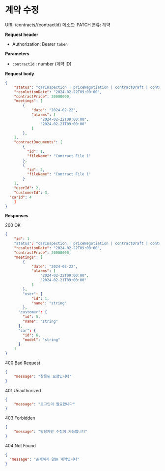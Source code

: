 # 계약 수정

URI: /contracts/{contractId}
메소드: PATCH
분류: 계약

**Request header**

- Authorization: Bearer `token`

**Parameters**

- `contractId` : number (계약 ID)

**Request body**

```json
{
	"status": "carInspection | priceNegotiation | contractDraft | contractSuccessful | contractFailed",
	"resolutionDate": "2024-02-22T09:00:00",
	"contractPrice": 20000000,
	"meetings": [
		{
			"date": "2024-02-22",
			"alarms": [
				"2024-02-22T09:00:00",
				"2024-02-21T09:00:00"
			]
		},
	],
	"contractDocuments": [
		{
		  "id": 1,
		  "fileName": "Contract File 1"
		},
		{
		  "id": 2,
		  "fileName": "Contract File 1"
		}
	],
	"userId": 2,
	"customerId": 3,
  "carid": 4
	]
}
```

**Responses**

200 OK

```json
{
	"id": 1
	"status": "carInspection | priceNegotiation | contractDraft | contractSuccessful | contractFailed",
	"resolutionDate": "2024-02-22T09:00:00",
	"contractPrice": 20000000,
	"meetings": [
		{
			"date": "2024-02-22",
			"alarms": [
				"2024-02-22T09:00:00",
				"2024-02-21T09:00:00"
			]
		},
		"user": {
			"id": 1,
			"name": "string"
		},
	  "customer": {
	    "id": 5,
	    "name": "string"
	  },
	  "car": {
	    "id": 6,
	    "model": "string"
	  }
	]
}
```

400 Bad Request

```json
{
	"message": "잘못된 요청입니다"
}
```

401 Unauthorized

```json
{
	"message": "로그인이 필요합니다"
}
```

403 Forbidden

```json
{
	"message": "담당자만 수정이 가능합니다"
}
```

404 Not Found

```json
{
  "message": "존재하지 않는 계약입니다"
}
```
